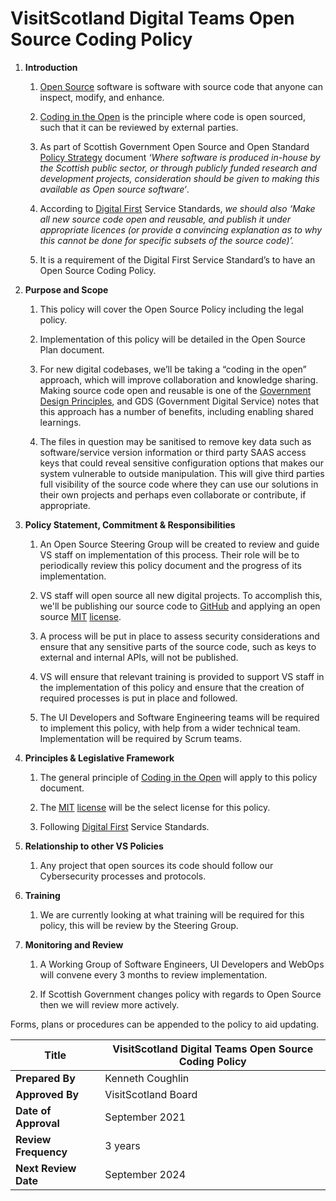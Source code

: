 # VisitScotland Digital Teams Open Source Coding Policy

1.  **Introduction**
    
    1.  [Open Source](https://opensource.com/resources/what-open-source)
        software is software with source code that anyone can inspect,
        modify, and enhance.
    
    2.  [Coding in the
        Open](https://gds.blog.gov.uk/2017/09/04/the-benefits-of-coding-in-the-open/)
        is the principle where code is open sourced, such that it can be
        reviewed by external parties.
    
    3.  As part of Scottish Government Open Source and Open Standard
        [Policy
        Strategy](https://resources.mygov.scot/standards/policy-strategy/#open-source-and-open-standards)
        document *‘Where software is produced in-house by the Scottish
        public sector, or through publicly funded research and
        development projects, consideration should be given to making
        this available as Open source software‘*.
    
    4.  According to [Digital
        First](https://resources.mygov.scot/standards/digital-first/)
        Service Standards, *we should also ‘Make all new source code
        open and reusable, and publish it under appropriate licences (or
        provide a convincing explanation as to why this cannot be done
        for specific subsets of the source code)’.*
    
    5.  It is a requirement of the Digital First Service Standard’s to
        have an Open Source Coding Policy.

2.  **Purpose and Scope**
    
    1.  This policy will cover the Open Source Policy including the
        legal policy.
    
    2.  Implementation of this policy will be detailed in the Open
        Source Plan document.
    
    3.  For new digital codebases, we’ll be taking a “coding in the
        open” approach, which will improve collaboration and knowledge
        sharing. Making source code open and reusable is one of the
        [Government Design
        Principles](https://www.gov.uk/guidance/government-design-principles),
        and GDS (Government Digital Service) notes that this approach
        has a number of benefits, including enabling shared learnings.
    
    4.  The files in question may be sanitised to remove key data such
        as software/service version information or third party SAAS
        access keys that could reveal sensitive configuration options
        that makes our system vulnerable to outside manipulation. This
        will give third parties full visibility of the source code where
        they can use our solutions in their own projects and perhaps
        even collaborate or contribute, if appropriate.

3.  **Policy Statement, Commitment & Responsibilities**
    
    1.  An Open Source Steering Group will be created to review and
        guide VS staff on implementation of this process. Their role
        will be to periodically review this policy document and the
        progress of its implementation.
    
    2.  VS staff will open source all new digital projects. To
        accomplish this, we'll be publishing our source code to
        [GitHub](https://github.com/) and applying an open source
        [MIT](https://opensource.org/licenses/MIT)
        [license](https://opensource.org/licenses).
    
    3.  A process will be put in place to assess security considerations
        and ensure that any sensitive parts of the source code, such as
        keys to external and internal APIs, will not be published.
    
    4.  VS will ensure that relevant training is provided to support VS
        staff in the implementation of this policy and ensure that the
        creation of required processes is put in place and followed.
    
    5.  The UI Developers and Software Engineering teams will be
        required to implement this policy, with help from a wider
        technical team. Implementation will be required by Scrum teams.

4.  **Principles & Legislative Framework**
    
    1.  The general principle of [Coding in the
        Open](https://gds.blog.gov.uk/2017/09/04/the-benefits-of-coding-in-the-open/)
        will apply to this policy document.
    
    2.  The [MIT](https://opensource.org/licenses/MIT)
        [license](https://opensource.org/licenses) will be the select
        license for this policy.
    
    3.  Following [Digital
        First](https://resources.mygov.scot/standards/digital-first/)
        Service Standards.

5.  **Relationship to other VS Policies**
    
    1.  Any project that open sources its code should follow our
        Cybersecurity processes and protocols.

6.  **Training**
    
    1.  We are currently looking at what training will be required for
        this policy, this will be review by the Steering Group.

7.  **Monitoring and Review**
    
    1.  A Working Group of Software Engineers, UI Developers and WebOps
        will convene every 3 months to review implementation.
    
    2.  If Scottish Government changes policy with regards to Open
        Source then we will review more actively.

Forms, plans or procedures can be appended to the policy to aid
updating.

| **Title**            | VisitScotland Digital Teams Open Source Coding Policy |
| -------------------- | ----------------------------------------------------- |
| **Prepared By**      | Kenneth Coughlin                                      |
| **Approved By**      | VisitScotland Board                                   |
| **Date of Approval** | September 2021                                        |
| **Review Frequency** | 3 years                                               |
| **Next Review Date** | September 2024                                        |
